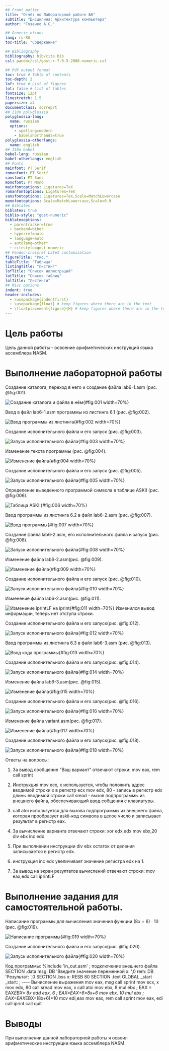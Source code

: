 ```yaml
---
## Front matter
title: "Отчёт по Лабораторной работе №6"
subtitle: "Дисцилина: Архитектура компьютера"
author: "Гозенко А.С."

## Generic otions
lang: ru-RU
toc-title: "Содержание"

## Bibliography
bibliography: bib/cite.bib
csl: pandoc/csl/gost-r-7-0-5-2008-numeric.csl

## Pdf output format
toc: true # Table of contents
toc-depth: 2
lof: true # List of figures
lot: false # List of tables
fontsize: 12pt
linestretch: 1.5
papersize: a4
documentclass: scrreprt
## I18n polyglossia
polyglossia-lang:
  name: russian
  options:
	- spelling=modern
	- babelshorthands=true
polyglossia-otherlangs:
  name: english
## I18n babel
babel-lang: russian
babel-otherlangs: english
## Fonts
mainfont: PT Serif
romanfont: PT Serif
sansfont: PT Sans
monofont: PT Mono
mainfontoptions: Ligatures=TeX
romanfontoptions: Ligatures=TeX
sansfontoptions: Ligatures=TeX,Scale=MatchLowercase
monofontoptions: Scale=MatchLowercase,Scale=0.9
## Biblatex
biblatex: true
biblio-style: "gost-numeric"
biblatexoptions:
  - parentracker=true
  - backend=biber
  - hyperref=auto
  - language=auto
  - autolang=other*
  - citestyle=gost-numeric
## Pandoc-crossref LaTeX customization
figureTitle: "Рис."
tableTitle: "Таблица"
listingTitle: "Листинг"
lofTitle: "Список иллюстраций"
lotTitle: "Список таблиц"
lolTitle: "Листинги"
## Misc options
indent: true
header-includes:
  - \usepackage{indentfirst}
  - \usepackage{float} # keep figures where there are in the text
  - \floatplacement{figure}{H} # keep figures where there are in the text
---
```


# Цель работы

Цель данной работы - освоение арифметических инструкций языка ассемблера NASM.

# Выполнение лабораторной работы

Создание каталога, переход в него и создание файла lab6-1.asm (рис. @fig:001).

![Создание каталога и файла в нём](image/1.png){#fig:001 width=70%}

Ввод в файл lab6-1.asm программы из листинга 6.1 (рис. @fig:002).

![Ввод программы из листинга](image/2.png){#fig:002 width=70%}

Создание исполнительного файла и его запуск (рис. @fig:003).

![Запуск исполнительного файла](image/3.png){#fig:003 width=70%}

Изменение текста программы (рис. @fig:004).

![Изменение файла](image/4.png){#fig:004 width=70%}

Создание исполнительного файла и его запуск (рис. @fig:005).

![Запуск исполнительного файла](image/5.png){#fig:005 width=70%}

Определение выведенного программой символа в таблице ASKII (рис. @fig:006).

![Таблица ASKII](image/6.png){#fig:006 width=70%}

Ввод программы из листинга 6.2 в файл lab6-2.asm (рис. @fig:007).

![Ввод программы](image/7.png){#fig:007 width=70%}

Создание файла lab6-2.asm, его исполнительного файла и запуск (рис. @fig:008).

![Запуск исполнительного файла](image/8.png){#fig:008 width=70%}

Изменение файла lab6-2.asm(рис. @fig:009).

![Изменение файла](image/9.png){#fig:009 width=70%}

Создание исполнительного файла и его запуск (рис. @fig:010).

![Запуск исполнительного файла](image/10.png){#fig:010 width=70%}

Изменение файла lab6-2.asm(рис. @fig:011).

![Изменение iprintLF на iprint](image/11.png){#fig:011 width=70%}
Изменился вывод информации, теперь нет отступа строки.

Создание исполнительного файла и его запуск(рис. @fig:012).

![Запуск исполнительного файла](image/12.png){#fig:012 width=70%}

Ввод программы из листинга 6.3 в файл lab6-3.asm (рис. @fig:013).

![Ввод кода программы](image/13.png){#fig:013 width=70%}

Создание исполнительного файла и его запуск(рис. @fig:014).

![Запуск исполнительного файла](image/14.png){#fig:014 width=70%}

Изменение файла lab6-3.asm(рис. @fig:015).

![Изменение файла](image/15.png){#fig:015 width=70%}

Создание исполнительного файла и его запуск(рис. @fig:016).

![Запуск исполнительного файла](image/16.png){#fig:016 width=70%}

Изменение файла variant.asm(рис. @fig:017).

![Изменение файла](image/17.png){#fig:017 width=70%}

Создание исполнительного файла и его запуск(рис. @fig:018).

![Запуск исполнительного файла](image/18.png){#fig:018 width=70%}

Ответы на вопросы:
1. За вывод сообщение "Ваш вариант" отвечают строки:
mov eax, rem
call sprint


2. Инструкция mov ecx, x используется, чтобы положить адрес вводимой строки х в регистр ecx mov edx, 80 - запись в регистр edx длины вводимой строки call sread - вызов подпрограммы из внешнего файла, обеспечивающий ввод собщения с клавиатуры.


3. call atoi используется для вызова подпрограммы из внешнего файла, которая прообразует askii-код символа в целое число и записывает результат в регистр eax.


4. За вычисление варианта отвечают строки:
xor edx,edx
mov ebx,20
div ebx
inc edx


5. При выполнении инструкции div ebx остаток от деления записывается в регистр edx.


6. инструкция inc edx увеличивает значение регистра edx на 1.


7. За вывод на экран резултатов вычислений отвечают строки:
mov eax,edx
call iprintLF

# Выполнение задания для самостоятельной работы.

Написание программы для вычисления значения функции (8𝑥 + 6) ⋅ 10 (рис. @fig:019).

![Написание программы](image/19.png){#fig:019 width=70%}

Создание исполнительного файла и его запуск(рис. @fig:020).

![Запуск исполнительного файла](image/20.png){#fig:020 width=70%}

Код программы: 
%include 'in_out.asm' ; подключение внешнего файла
SECTION .data
msg: DB 'Введите значение переменной x: ',0
rem: DB 'Результат: ',0
SECTION .bss
x: RESB 80
SECTION .text
GLOBAL _start
_start:
; ---- Вычисление выражения
mov eax, msg
call sprint
mov ecx, x
mov edx, 80
call sread
mov eax, x
call atoi
mov ebx, 8
mul ebx ; EAX = EAX*EBX= 8x
add eax, 6 ; EAX=EAX+6=8x+6
mov ebx, 10
mul ebx ; EAX=EAX*EBX=(8x+6)*10
mov edi,eax
mov eax, rem
call sprint
mov eax, edi
call iprint
call quit

# Выводы

При выполнении данной лабораторной работы я освоил арифметические инструкции языка ассемблера NASM.

